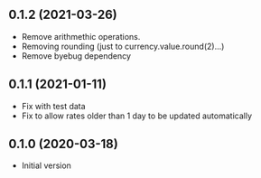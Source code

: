 ## 0.1.2 (2021-03-26)

- Remove arithmethic operations.
- Removing rounding (just to currency.value.round(2)...)
- Remove byebug dependency

## 0.1.1 (2021-01-11)

- Fix with test data
- Fix to allow rates older than 1 day to be updated automatically

## 0.1.0 (2020-03-18)

- Initial version
